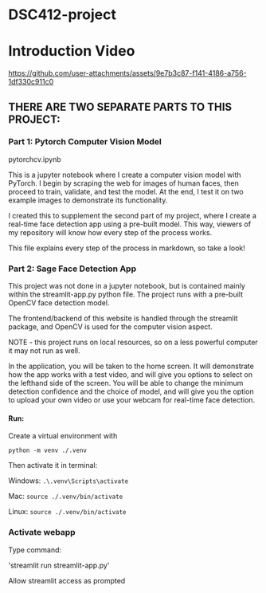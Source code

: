 # DSC412-project

# Introduction Video

https://github.com/user-attachments/assets/9e7b3c87-f141-4186-a756-1df330c911c0

## THERE ARE TWO SEPARATE PARTS TO THIS PROJECT:

### Part 1: Pytorch Computer Vision Model

pytorchcv.ipynb

This is a jupyter notebook where I create a computer vision model with PyTorch. I begin by scraping the web for images of human faces, then proceed to train, validate, and test the model. At the end, I test it on two example images to demonstrate its functionality.

I created this to supplement the second part of my project, where I create a real-time face detection app using a pre-built model. This way, viewers of my repository will know how every step of the process works.

This file explains every step of the process in markdown, so take a look!

### Part 2: Sage Face Detection App

This project was not done in a jupyter notebook, but is contained mainly within the streamlit-app.py python file. The project runs with a pre-built OpenCV face detection model.

The frontend/backend of this website is handled through the streamlit package, and OpenCV is used for the computer vision aspect.

NOTE - this project runs on local resources, so on a less powerful computer it may not run as well.

In the application, you will be taken to the home screen. It will demonstrate how the app works with a test video, and will give you options to select on the lefthand side of the screen. You will be able to change the minimum detection confidence and the choice of model, and will give you the option to upload your own video or use your webcam for real-time face detection.

#### Run:

Create a virtual environment with

`python -m venv ./.venv`

Then activate it in terminal:

Windows: `.\.venv\Scripts\activate`

Mac: `source ./.venv/bin/activate`

Linux: `source ./.venv/bin/activate`

### Activate webapp

Type command:

'streamlit run streamlit-app.py'

Allow streamlit access as prompted
